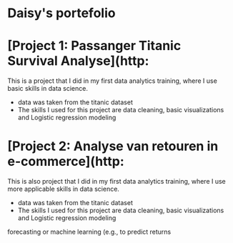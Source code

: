 
# Daisy's portefolio

# [Project 1: Passanger Titanic Survival Analyse](http:

This is a project that I did in my first data analytics training, where I use basic skills in data science.

* data was taken from the titanic dataset
* The skills I used for this project are data cleaning, basic visualizations and Logistic regression modeling


# [Project 2: Analyse van retouren in e-commerce](http:

This is also project that I did in my first data analytics training, where I use more applicable skills in data science.

* data was taken from the titanic dataset
* The skills I used for this project are data cleaning, basic visualizations and Logistic regression modeling

forecasting or machine learning (e.g., to predict returns
